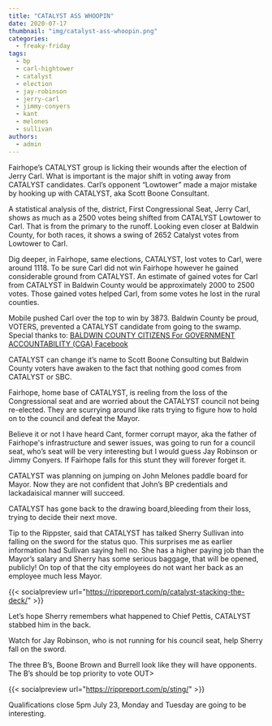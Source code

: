 ```yaml
---
title: "CATALYST ASS WHOOPIN"
date: 2020-07-17
thumbnail: "img/catalyst-ass-whoopin.png"
categories: 
  - freaky-friday
tags: 
  - bp
  - carl-hightower
  - catalyst
  - election
  - jay-robinson
  - jerry-carl
  - jimmy-conyers
  - kant
  - melones
  - sullivan
authors: 
  - admin
---
```


Fairhope’s CATALYST group is licking their wounds after the election of Jerry Carl. What is important is the major shift in voting away from CATALYST candidates. Carl’s opponent “Lowtower” made a major mistake by hooking up with CATALYST, aka Scott Boone Consultant.

A statistical analysis of the, district, First Congressional Seat, Jerry Carl, shows as much as a 2500 votes being shifted from CATALYST Lowtower to Carl. That is from the primary to the runoff. Looking even closer at Baldwin County, for both races, it shows a swing of 2652 Catalyst votes from Lowtower to Carl.

Dig deeper, in Fairhope, same elections, CATALYST, lost votes to Carl, were around 1118. To be sure Carl did not win Fairhope however he gained considerable ground from CATALYST. An estimate of gained votes for Carl from CATALYST in Baldwin County would be approximately 2000 to 2500 votes. Those gained votes helped Carl, from some votes he lost in the rural counties.

Mobile pushed Carl over the top to win by 3873. Baldwin County be proud, VOTERS, prevented a CATALYST candidate from going to the swamp. Special thanks to: [BALDWIN COUNTY CITIZENS For GOVERNMENT ACCOUNTABILITY (CGA) Facebook](https://www.facebook.com/groups/1593293237549165/?ref=group_header)

CATALYST can change it’s name to Scott Boone Consulting but Baldwin County voters have awaken to the fact that nothing good comes from CATALYST or SBC.

Fairhope, home base of CATALYST, is reeling from the loss of the Congressional seat and are worried about the CATALYST council not being re-elected. They are scurrying around like rats trying to figure how to hold on to the council and defeat the Mayor.

Believe it or not I have heard Cant, former corrupt mayor, aka the father of Fairhope's infrastructure and sewer issues, was going to run for a council seat, who’s seat will be very interesting but I would guess Jay Robinson or Jimmy Conyers. If Fairhope falls for this stunt they will forever forget it.

CATALYST was planning on jumping on John Melones paddle board for Mayor. Now they are not confident that John’s BP credentials and lackadaisical manner will succeed.

CATALYST has gone back to the drawing board,bleeding from their loss, trying to decide their next move.

Tip to the Rippster, said that CATALYST has talked Sherry Sullivan into falling on the sword for the status quo. This surprises me as earlier information had Sullivan saying hell no. She has a higher paying job than the Mayor’s salary and Sherry has some serious baggage, that will be opened, publicly! On top of that the city employees do not want her back as an employee much less Mayor.

{{< socialpreview url="https://rippreport.com/p/catalyst-stacking-the-deck/" >}}

Let’s hope Sherry remembers what happened to Chief Pettis, CATALYST stabbed him in the back.

Watch for Jay Robinson, who is not running for his council seat, help Sherry fall on the sword.

The three B’s, Boone Brown and Burrell look like they will have opponents. The B’s should be top priority to vote OUT>

{{< socialpreview url="https://rippreport.com/p/sting/" >}}

Qualifications close 5pm July 23, Monday and Tuesday are going to be interesting.
